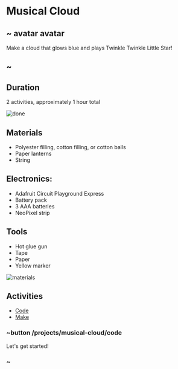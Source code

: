 # Musical Cloud

## ~ avatar avatar 

Make a cloud that glows blue and plays Twinkle Twinkle Little Star!

## ~

## Duration

 2 activities, approximately 1 hour total

![done](/static/cp/projects/musical-cloud/done.jpg)

## Materials

* Polyester filling, cotton filling, or cotton balls
* Paper lanterns
* String

## Electronics:

* Adafruit Circuit Playground Express
* Battery pack
* 3 AAA batteries
* NeoPixel strip

## Tools

* Hot glue gun
* Tape
* Paper
* Yellow marker

![materials](/static/cp/projects/musical-cloud/materials.jpg) 

## Activities

* [Code](/projects/musical-cloud/code) 
* [Make](/projects/musical-cloud/make)

### ~button /projects/musical-cloud/code

Let's get started!

### ~
